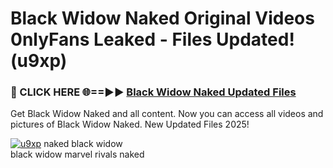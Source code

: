 # Black Widow Naked Original Videos 0nlyFans Leaked - Files Updated! (u9xp)

<h3>🔴 CLICK HERE 🌐==►► <a href="https://tinyurl.com/up5wt9bj" rel="nofollow">Black Widow Naked Updated Files</a></h3>

Get Black Widow Naked and all content. Now you can access all videos and pictures of Black Widow Naked. New Updated Files 2025!

[![u9xp](https://i.imgur.com/ABiUzMV.gif)](https://tinyurl.com/up5wt9bj)
naked black widow<br>
black widow marvel rivals naked